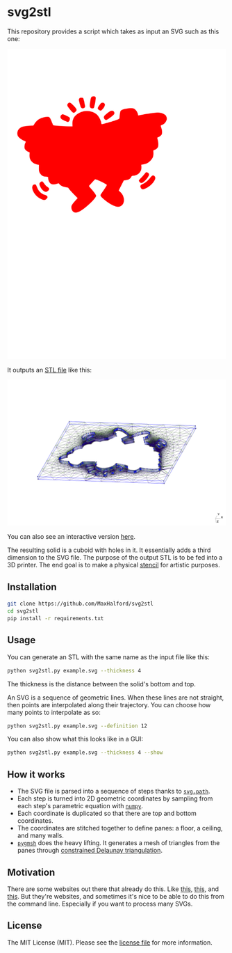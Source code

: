 # svg2stl

This repository provides a script which takes as input an SVG such as this one:

![example.svg](example.svg)

It outputs an [STL file](https://www.wikiwand.com/en/STL_(file_format)) like this:

![example.png](example.png)

You can also see an interactive version [here](example.stl).

The resulting solid is a cuboid with holes in it. It essentially adds a third dimension to the SVG file. The purpose of the output STL is to be fed into a 3D printer. The end goal is to make a physical [stencil](https://www.wikiwand.com/en/Stencil) for artistic purposes.

## Installation

```sh
git clone https://github.com/MaxHalford/svg2stl
cd svg2stl
pip install -r requirements.txt
```

## Usage

You can generate an STL with the same name as the input file like this:

```sh
python svg2stl.py example.svg --thickness 4
```

The thickness is the distance between the solid's bottom and top.

An SVG is a sequence of geometric lines. When these lines are not straight, then points are interpolated along their trajectory. You can choose how many points to interpolate as so:

```sh
python svg2stl.py example.svg --definition 12
```

You can also show what this looks like in a GUI:

```sh
python svg2stl.py example.svg --thickness 4 --show
```

## How it works

- The SVG file is parsed into a sequence of steps thanks to [`svg.path`](https://github.com/regebro/svg.path).
- Each step is turned into 2D geometric coordinates by sampling from each step's parametric equation with [`numpy`](https://numpy.org/).
- Each coordinate is duplicated so that there are top and bottom coordinates.
- The coordinates are stitched together to define panes: a floor, a ceiling, and many walls.
- [`pygmsh`](https://github.com/nschloe/pygmsh) does the heavy lifting. It generates a mesh of triangles from the panes through [constrained Delaunay triangulation](https://www.wikiwand.com/en/Constrained_Delaunay_triangulation).

## Motivation

There are some websites out there that already do this. Like [this](https://svg2stl.com/), [this](https://activmap.github.io/svg-to-stl/), and [this](https://github.com/rcalme/svg-to-stl). But they're websites, and sometimes it's nice to be able to do this from the command line. Especially if you want to process many SVGs.

## License

The MIT License (MIT). Please see the [license file](LICENSE) for more information.
